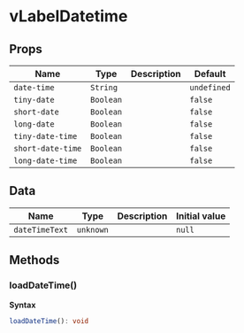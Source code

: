 # vLabelDatetime

## Props

| Name              | Type      | Description | Default     |
| ----------------- | --------- | ----------- | ----------- |
| `date-time`       | `String`  |             | `undefined` |
| `tiny-date`       | `Boolean` |             | `false`     |
| `short-date`      | `Boolean` |             | `false`     |
| `long-date`       | `Boolean` |             | `false`     |
| `tiny-date-time`  | `Boolean` |             | `false`     |
| `short-date-time` | `Boolean` |             | `false`     |
| `long-date-time`  | `Boolean` |             | `false`     |

## Data

| Name           | Type      | Description | Initial value |
| -------------- | --------- | ----------- | ------------- |
| `dateTimeText` | `unknown` |             | `null`        |

## Methods

### loadDateTime()

**Syntax**

```typescript
loadDateTime(): void
```
